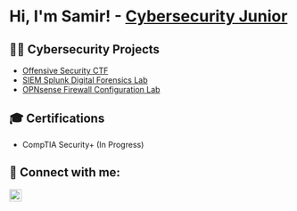 <h1>Hi, I'm Samir! - <a href="www.linkedin.com/in/samir-anwar-8472ckj">Cybersecurity Junior</a> </h1>

<h2>👨‍💻 Cybersecurity Projects</h2>

- [Offensive Security CTF](https://www.google.com)
- [SIEM Splunk Digital Forensics Lab](https://www.google.com)
- [OPNsense Firewall Configuration Lab](https://www.google.com)

<h2>🎓 Certifications</h2>

- CompTIA Security+ (In Progress)
  
<h2> 🤳 Connect with me:</h2>

[<img align="left" alt="JoshMadakor | LinkedIn" width="22px" src="https://cdn.jsdelivr.net/npm/simple-icons@v3/icons/linkedin.svg" />][linkedin]


[linkedin]: https://www.linkedin.com/in/samir-anwar-8472ckj

<!--
**joshmadakor1/joshmadakor1** is a ✨ _special_ ✨ repository because its `README.md` (this file) appears on your GitHub profile.

Here are some ideas to get you started:

- 🔭 I’m currently working on ...
- 🌱 I’m currently learning ...
- 👯 I’m looking to collaborate on ...
- 🤔 I’m looking for help with ...
- 💬 Ask me about ...
- 📫 How to reach me: ...
- 😄 Pronouns: ...
- ⚡ Fun fact: ...
-->

